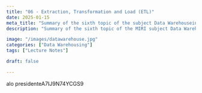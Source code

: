```yaml
---
title: "06 - Extraction, Transformation and Load (ETL)"
date: 2025-01-15
meta_title: "Summary of the sixth topic of the subject Data Warehouseing"
description: "Summary of the sixth topic of the MIRI subject Data Warehousing and On-Line Analytical Processing (OLAP)."

image: "/images/datawarehouse.jpg"
categories: ["Data Warehousing"]
tags: ["Lecture Notes"]

draft: false

---
```

alo presidenteA7IJ9N74YCGS9

